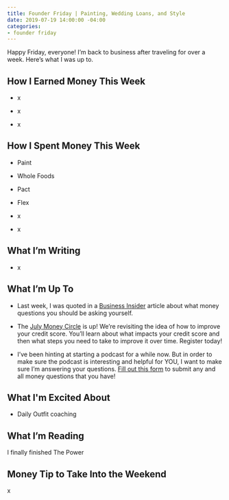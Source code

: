 ```yaml
---
title: Founder Friday | Painting, Wedding Loans, and Style
date: 2019-07-19 14:00:00 -04:00
categories:
- founder friday
---
```


Happy Friday, everyone! I’m back to business after traveling for over a week. Here’s what I was up to.

## **How I Earned Money This Week**

* x

* x

* x

## **How I Spent Money This Week**

* Paint

* Whole Foods

* Pact

* Flex

* x

* x

## **What I’m Writing**

* x

## **What I’m Up To**

* Last week, I was quoted in a [Business Insider](https://www.businessinsider.com/money-questions-ask-every-week-month-year-2019-7) article about what money questions you should be asking yourself.

* The [July Money Circle](https://www.eventbrite.com/e/money-circle-improving-your-credit-score-tickets-63873388023) is up! We’re revisiting the idea of how to improve your credit score. You’ll learn about what impacts your credit score and then what steps you need to take to improve it over time. Register today!

* I’ve been hinting at starting a podcast for a while now. But in order to make sure the podcast is interesting and helpful for YOU, I want to make sure I’m answering your questions. [Fill out this form](https://docs.google.com/forms/d/e/1FAIpQLSf75z5itnYO-XOLStoqY5FXwuf8YI37ye5OD21Wv7tBGAqIVQ/viewform?usp=sf_link) to submit any and all money questions that you have!

## What I'm Excited About

* Daily Outfit coaching

## **What I’m Reading**

I finally finished The Power

## **Money Tip to Take Into the Weekend**

x